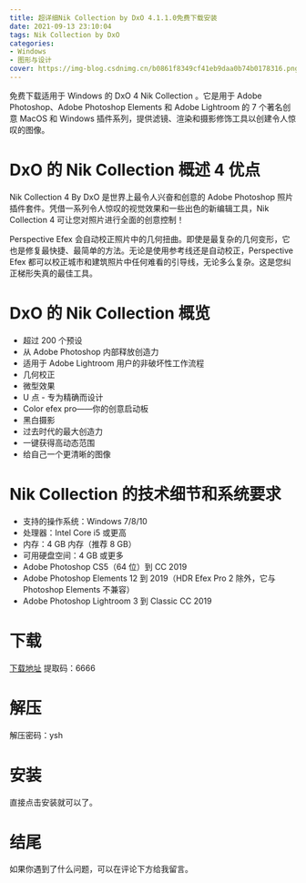 ```yaml
---
title: 超详细Nik Collection by DxO 4.1.1.0免费下载安装
date: 2021-09-13 23:10:04
tags: Nik Collection by DxO
categories:
- Windows
- 图形与设计
cover: https://img-blog.csdnimg.cn/b0861f8349cf41eb9daa0b74b0178316.png
---
```


免费下载适用于 Windows 的 DxO 4 Nik Collection 。它是用于 Adob​​e Photoshop、Adobe Photoshop Elements 和 Adob​​e Lightroom 的 7 个著名创意 MacOS 和 Windows 插件系列，提供滤镜、渲染和摄影修饰工具以创建令人惊叹的图像。

# DxO 的 Nik Collection 概述 4 优点
Nik Collection 4 By DxO 是世界上最令人兴奋和创意的 Adob​​e Photoshop 照片插件套件。凭借一系列令人惊叹的视觉效果和一些出色的新编辑工具，Nik Collection 4 可让您对照片进行全面的创意控制！

Perspective Efex 会自动校正照片中的几何扭曲。即使是最复杂的几何变形，它也是修复最快捷、最简单的方法。无论是使用参考线还是自动校正，Perspective Efex 都可以校正城市和建筑照片中任何难看的引导线，无论多么复杂。这是您纠正梯形失真的最佳工具。

# DxO 的 Nik Collection 概览
- 超过 200 个预设
- 从 Adob​​e Photoshop 内部释放创造力
- 适用于 Adob​​e Lightroom 用户的非破坏性工作流程
- 几何校正
- 微型效果
- U 点 - 专为精确而设计
- Color efex pro——你的创意启动板
- 黑白摄影
- 过去时代的最大创造力
- 一键获得高动态范围
- 给自己一个更清晰的图像

# Nik Collection 的技术细节和系统要求
- 支持的操作系统：Windows 7/8/10
- 处理器：Intel Core i5 或更高
- 内存：4 GB 内存（推荐 8 GB）
- 可用硬盘空间：4 GB 或更多
- Adobe Photoshop CS5（64 位）到 CC 2019
- Adobe Photoshop Elements 12 到 2019（HDR Efex Pro 2 除外，它与 Photoshop Elements 不兼容）
- Adobe Photoshop Lightroom 3 到 Classic CC 2019

# 下载
[下载地址](https://pan.baidu.com/s/1Xr5V4ivcxI-E6pTzCHFPxg)
提取码：6666

# 解压
解压密码：ysh

# 安装
直接点击安装就可以了。

# 结尾
如果你遇到了什么问题，可以在评论下方给我留言。
